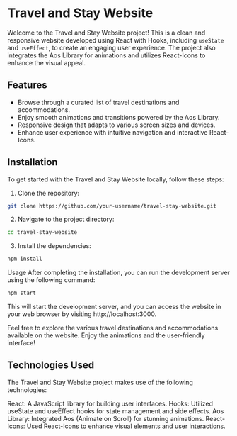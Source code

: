 # Travel and Stay Website

Welcome to the Travel and Stay Website project! This is a clean and responsive website developed using React with Hooks, including `useState` and `useEffect`, to create an engaging user experience. The project also integrates the Aos Library for animations and utilizes React-Icons to enhance the visual appeal.

## Features

- Browse through a curated list of travel destinations and accommodations.
- Enjoy smooth animations and transitions powered by the Aos Library.
- Responsive design that adapts to various screen sizes and devices.
- Enhance user experience with intuitive navigation and interactive React-Icons.

## Installation

To get started with the Travel and Stay Website locally, follow these steps:

1. Clone the repository:

```bash
git clone https://github.com/your-username/travel-stay-website.git
```

2. Navigate to the project directory:

```bash
cd travel-stay-website
```

3. Install the dependencies:

```bash
npm install
```

Usage
After completing the installation, you can run the development server using the following command:

```bash
npm start
```

This will start the development server, and you can access the website in your web browser by visiting http://localhost:3000.

Feel free to explore the various travel destinations and accommodations available on the website. Enjoy the animations and the user-friendly interface!

## Technologies Used

The Travel and Stay Website project makes use of the following technologies:

React: A JavaScript library for building user interfaces.
Hooks: Utilized useState and useEffect hooks for state management and side effects.
Aos Library: Integrated Aos (Animate on Scroll) for stunning animations.
React-Icons: Used React-Icons to enhance visual elements and user interactions.
